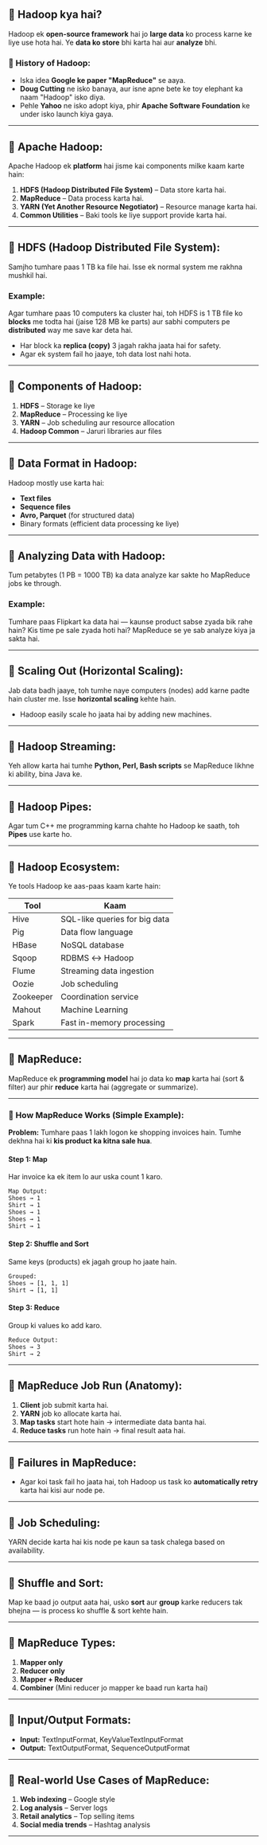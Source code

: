 ## 🔷 **Hadoop kya hai?**

Hadoop ek **open-source framework** hai jo **large data** ko process karne ke liye use hota hai. Ye **data ko store** bhi karta hai aur **analyze** bhi.

### 🔹 History of Hadoop:

* Iska idea **Google ke paper "MapReduce"** se aaya.
* **Doug Cutting** ne isko banaya, aur isne apne bete ke toy elephant ka naam "Hadoop" isko diya.
* Pehle **Yahoo** ne isko adopt kiya, phir **Apache Software Foundation** ke under isko launch kiya gaya.

---

## 🔷 **Apache Hadoop:**

Apache Hadoop ek **platform** hai jisme kai components milke kaam karte hain:

1. **HDFS (Hadoop Distributed File System)** – Data store karta hai.
2. **MapReduce** – Data process karta hai.
3. **YARN (Yet Another Resource Negotiator)** – Resource manage karta hai.
4. **Common Utilities** – Baki tools ke liye support provide karta hai.

---

## 🔷 **HDFS (Hadoop Distributed File System):**

Samjho tumhare paas 1 TB ka file hai. Isse ek normal system me rakhna mushkil hai.

### Example:

Agar tumhare paas 10 computers ka cluster hai, toh HDFS is 1 TB file ko **blocks** me todta hai (jaise 128 MB ke parts) aur sabhi computers pe **distributed** way me save kar deta hai.

* Har block ka **replica (copy)** 3 jagah rakha jaata hai for safety.
* Agar ek system fail ho jaaye, toh data lost nahi hota.

---

## 🔷 **Components of Hadoop:**

1. **HDFS** – Storage ke liye
2. **MapReduce** – Processing ke liye
3. **YARN** – Job scheduling aur resource allocation
4. **Hadoop Common** – Jaruri libraries aur files

---

## 🔷 **Data Format in Hadoop:**

Hadoop mostly use karta hai:

* **Text files**
* **Sequence files**
* **Avro, Parquet** (for structured data)
* Binary formats (efficient data processing ke liye)

---

## 🔷 **Analyzing Data with Hadoop:**

Tum petabytes (1 PB = 1000 TB) ka data analyze kar sakte ho MapReduce jobs ke through.

### Example:

Tumhare paas Flipkart ka data hai — kaunse product sabse zyada bik rahe hain? Kis time pe sale zyada hoti hai? MapReduce se ye sab analyze kiya ja sakta hai.

---

## 🔷 **Scaling Out (Horizontal Scaling):**

Jab data badh jaaye, toh tumhe naye computers (nodes) add karne padte hain cluster me. Isse **horizontal scaling** kehte hain.

* Hadoop easily scale ho jaata hai by adding new machines.

---

## 🔷 **Hadoop Streaming:**

Yeh allow karta hai tumhe **Python, Perl, Bash scripts** se MapReduce likhne ki ability, bina Java ke.

---

## 🔷 **Hadoop Pipes:**

Agar tum C++ me programming karna chahte ho Hadoop ke saath, toh **Pipes** use karte ho.

---

## 🔷 **Hadoop Ecosystem:**

Ye tools Hadoop ke aas-paas kaam karte hain:

| Tool      | Kaam                          |
| --------- | ----------------------------- |
| Hive      | SQL-like queries for big data |
| Pig       | Data flow language            |
| HBase     | NoSQL database                |
| Sqoop     | RDBMS ↔ Hadoop                |
| Flume     | Streaming data ingestion      |
| Oozie     | Job scheduling                |
| Zookeeper | Coordination service          |
| Mahout    | Machine Learning              |
| Spark     | Fast in-memory processing     |

---

## 🔷 **MapReduce:**

MapReduce ek **programming model** hai jo data ko **map** karta hai (sort & filter) aur phir **reduce** karta hai (aggregate or summarize).

---

### 🔹 How MapReduce Works (Simple Example):

**Problem:** Tumhare paas 1 lakh logon ke shopping invoices hain. Tumhe dekhna hai ki **kis product ka kitna sale hua**.

#### Step 1: Map

Har invoice ka ek item lo aur uska count 1 karo.

```text
Map Output:
Shoes → 1
Shirt → 1
Shoes → 1
Shoes → 1
Shirt → 1
```

#### Step 2: Shuffle and Sort

Same keys (products) ek jagah group ho jaate hain.

```text
Grouped:
Shoes → [1, 1, 1]
Shirt → [1, 1]
```

#### Step 3: Reduce

Group ki values ko add karo.

```text
Reduce Output:
Shoes → 3
Shirt → 2
```

---

## 🔷 **MapReduce Job Run (Anatomy):**

1. **Client** job submit karta hai.
2. **YARN** job ko allocate karta hai.
3. **Map tasks** start hote hain → intermediate data banta hai.
4. **Reduce tasks** run hote hain → final result aata hai.

---

## 🔷 **Failures in MapReduce:**

* Agar koi task fail ho jaata hai, toh Hadoop us task ko **automatically retry** karta hai kisi aur node pe.

---

## 🔷 **Job Scheduling:**

YARN decide karta hai kis node pe kaun sa task chalega based on availability.

---

## 🔷 **Shuffle and Sort:**

Map ke baad jo output aata hai, usko **sort** aur **group** karke reducers tak bhejna — is process ko shuffle & sort kehte hain.

---

## 🔷 **MapReduce Types:**

1. **Mapper only**
2. **Reducer only**
3. **Mapper + Reducer**
4. **Combiner** (Mini reducer jo mapper ke baad run karta hai)

---

## 🔷 **Input/Output Formats:**

* **Input:** TextInputFormat, KeyValueTextInputFormat
* **Output:** TextOutputFormat, SequenceOutputFormat

---

## 🔷 **Real-world Use Cases of MapReduce:**

1. **Web indexing** – Google style
2. **Log analysis** – Server logs
3. **Retail analytics** – Top selling items
4. **Social media trends** – Hashtag analysis

---

